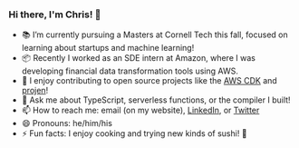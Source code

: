 ### Hi there, I'm Chris! 👋

<!--
**Chriscbr/Chriscbr** is a ✨ _special_ ✨ repository because its `README.md` (this file) appears on your GitHub profile.

Here are some ideas to get you started:

- 🔭 I’m currently working on ...
- 🌱 I’m currently learning ...
- 👯 I’m looking to collaborate on ...
- 🤔 I’m looking for help with ...
- 💬 Ask me about ...
- 📫 How to reach me: ...
- 😄 Pronouns: ...
- ⚡ Fun fact: ...
-->

<!--
[![Top Langs](https://github-readme-stats.vercel.app/api/top-langs/?username=Chriscbr&hide=html,css)](https://github.com/anuraghazra/github-readme-stats)
-->

- 📚 I’m currently pursuing a Masters at Cornell Tech this fall, focused on learning about startups and machine learning!
- 📦 Recently I worked as an SDE intern at Amazon, where I was developing financial data transformation tools using AWS.
- 🔨 I enjoy contributing to open source projects like the [AWS CDK](https://github.com/aws/aws-cdk) and [projen](https://github.com/projen/projen)!
- 💬 Ask me about TypeScript, serverless functions, or the compiler I built!
- 📫 How to reach me: email (on my website), [LinkedIn](https://www.linkedin.com/in/christopher-rybicki/), or [Twitter](https://twitter.com/rybickic)
- 😄 Pronouns: he/him/his
- ⚡ Fun facts: I enjoy cooking and trying new kinds of sushi! 🍣
